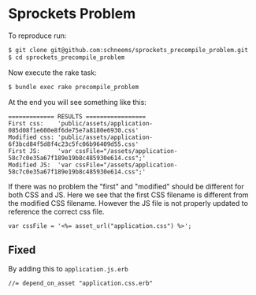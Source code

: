 # Sprockets Problem

To reproduce run:

```sh
$ git clone git@github.com:schneems/sprockets_precompile_problem.git
$ cd sprockets_precompile_problem
```

Now execute the rake task:

```sh
$ bundle exec rake precompile_problem
```

At the end you will see something like this:

```
============= RESULTS =================
First css:    'public/assets/application-085d08f1e600e8f6de75e7a8180e6930.css'
Modified css: 'public/assets/application-6f3bcd84f5d8f4c23c5fc06b96409d55.css'
First JS:     'var cssFile="/assets/application-58c7c0e35a67f189e19b8c485930e614.css";'
Modified JS:  'var cssFile="/assets/application-58c7c0e35a67f189e19b8c485930e614.css";'
```

If there was no problem the "first" and "modified" should be different for both CSS and JS. Here we see that the first CSS filename is different from the modified CSS filename. However the JS file is not properly updated to reference the correct css file.

```erb
var cssFile = '<%= asset_url("application.css") %>';
```


## Fixed

By adding this to `application.js.erb`

```
//= depend_on_asset "application.css.erb"
```

